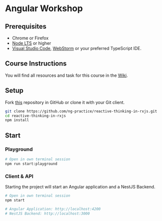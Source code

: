 # Angular Workshop

## Prerequisites

- Chrome or Firefox
- [Node LTS](https://nodejs.org/) or higher
- [Visual Studio Code](https://code.visualstudio.com/), [WebStorm](https://www.jetbrains.com/webstorm/) or your preferred TypeScript IDE.

## Course Instructions

You will find all resources and task for this course in the [Wiki](https://github.com/ng-practice/reactive-thinking-in-rxjs/wiki).

## Setup

Fork [this](https://github.com/ng-practice/reactive-thinking-in-rxjs.git) repository in GitHub or clone it with your Git client.

```bash
git clone https://github.com/ng-practice/reactive-thinking-in-rxjs.git
cd reactive-thinking-in-rxjs
npm install
```

## Start

### Playground

```bash
# Open in own terminal session
npm run start:playground

```

### Client & API

Starting the project will start an Angular application and a NestJS Backend.

```bash
# Open in own terminal session
npm start

# Angular Application: http://localhost:4200
# NestJS Backend: http://localhost:3000
```
